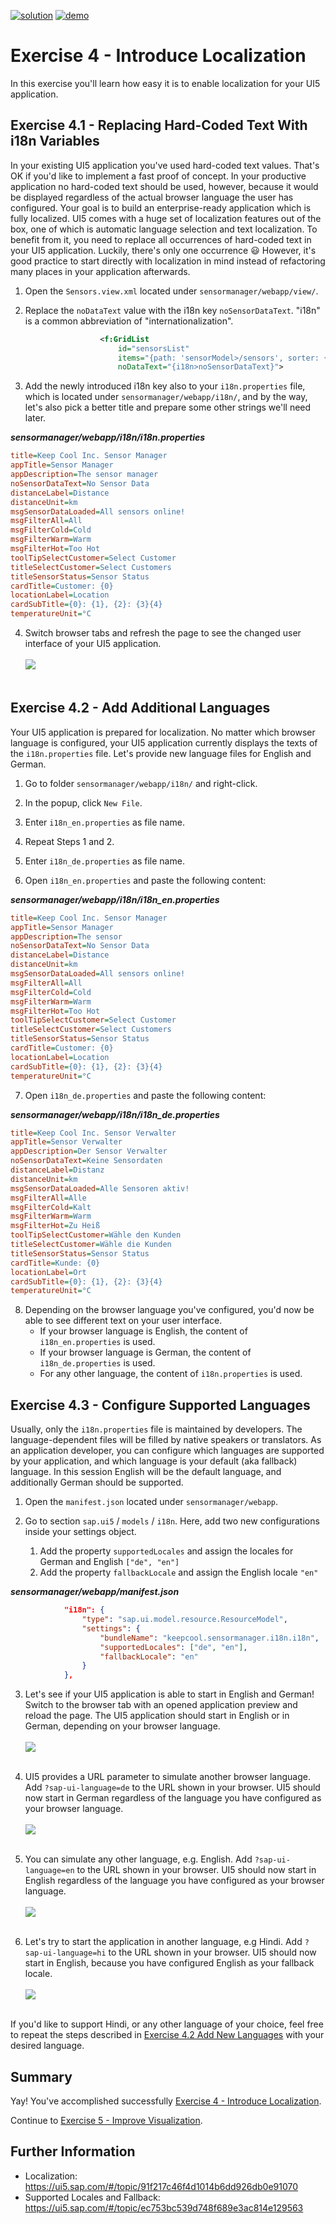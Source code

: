 [![solution](https://flat.badgen.net/badge/solution/available/green?icon=github)](../../../../tree/gh-pages/ex4)
[![demo](https://flat.badgen.net/badge/demo/deployed/blue?icon=chrome)](https://dirkelko.github.io/Developing-Apps-with-SAPUI5/ex4/sensormanager/webapp/)

# Exercise 4 - Introduce Localization

In this exercise you'll learn how easy it is to enable  localization for your UI5 application.

## Exercise 4.1 - Replacing Hard-Coded Text With i18n Variables

In your existing UI5 application you've used hard-coded text values. That's OK if you'd like to implement a fast proof of concept. In your productive application no hard-coded text should be used, however, because it would be displayed regardless of the actual browser language the user has configured. Your goal is to build an enterprise-ready application which is fully localized. UI5 comes with a huge set of localization features out of the box, one of which is automatic language selection and text localization. To benefit from it, you need to replace all occurrences of hard-coded text in your UI5 application. Luckily, there's only one occurrence 😃 However, it's good practice to start directly with localization in mind instead of refactoring many places in your application afterwards.

1. Open the `Sensors.view.xml` located under `sensormanager/webapp/view/`.

2. Replace the `noDataText` value with the i18n key `noSensorDataText`. "i18n" is a common abbreviation of "internationalization".

````xml
                    <f:GridList 
                        id="sensorsList" 
                        items="{path: 'sensorModel>/sensors', sorter: {path:'customer', group:true, descending: false}}"
                        noDataText="{i18n>noSensorDataText}">
````

3. Add the newly introduced i18n key also to your `i18n.properties` file, which is located under `sensormanager/webapp/i18n/`, and by the way, let's also pick a better title and prepare some other strings we'll need later.

***sensormanager/webapp/i18n/i18n.properties***

````ini
title=Keep Cool Inc. Sensor Manager
appTitle=Sensor Manager
appDescription=The sensor manager
noSensorDataText=No Sensor Data
distanceLabel=Distance
distanceUnit=km
msgSensorDataLoaded=All sensors online!
msgFilterAll=All
msgFilterCold=Cold
msgFilterWarm=Warm
msgFilterHot=Too Hot
toolTipSelectCustomer=Select Customer
titleSelectCustomer=Select Customers
titleSensorStatus=Sensor Status
cardTitle=Customer: {0}
locationLabel=Location
cardSubTitle={0}: {1}, {2}: {3}{4}
temperatureUnit=°C
````

4. Switch browser tabs and refresh the page to see the changed user interface of your UI5 application.
<br><br>![](images/04_01_0010.png)<br><br>

## Exercise 4.2 - Add Additional Languages

Your UI5 application is prepared for localization. No matter which browser language is configured, your UI5 application currently displays the texts of the `i18n.properties` file.
Let's provide new language files for English and German.

1. Go to folder `sensormanager/webapp/i18n/` and right-click.

2. In the popup, click `New File`.

3. Enter `i18n_en.properties` as file name.

4. Repeat Steps 1 and 2.

5. Enter `i18n_de.properties` as file name.

6. Open `i18n_en.properties` and paste the following content:

***sensormanager/webapp/i18n/i18n_en.properties***

````ini
title=Keep Cool Inc. Sensor Manager
appTitle=Sensor Manager
appDescription=The sensor
noSensorDataText=No Sensor Data
distanceLabel=Distance
distanceUnit=km
msgSensorDataLoaded=All sensors online!
msgFilterAll=All
msgFilterCold=Cold
msgFilterWarm=Warm
msgFilterHot=Too Hot
toolTipSelectCustomer=Select Customer
titleSelectCustomer=Select Customers
titleSensorStatus=Sensor Status
cardTitle=Customer: {0}
locationLabel=Location
cardSubTitle={0}: {1}, {2}: {3}{4}
temperatureUnit=°C
````

7. Open `i18n_de.properties` and paste the following content:

***sensormanager/webapp/i18n/i18n_de.properties***

````ini
title=Keep Cool Inc. Sensor Verwalter
appTitle=Sensor Verwalter
appDescription=Der Sensor Verwalter
noSensorDataText=Keine Sensordaten
distanceLabel=Distanz
distanceUnit=km
msgSensorDataLoaded=Alle Sensoren aktiv!
msgFilterAll=Alle
msgFilterCold=Kalt
msgFilterWarm=Warm
msgFilterHot=Zu Heiß
toolTipSelectCustomer=Wähle den Kunden
titleSelectCustomer=Wähle die Kunden
titleSensorStatus=Sensor Status
cardTitle=Kunde: {0}
locationLabel=Ort
cardSubTitle={0}: {1}, {2}: {3}{4}
temperatureUnit=°C
````

8. Depending on the browser language you've configured, you'd now be able to see different text on your user interface.
    * If your browser language is English, the content of `i18n_en.properties` is used.
    * If your browser language is German, the content of `i18n_de.properties` is used.
    * For any other language, the content of `i18n.properties` is used.

## Exercise 4.3 - Configure Supported Languages

Usually, only the `i18n.properties` file is maintained by developers. The language-dependent files will be filled by native speakers or translators. As an application developer, you can configure which languages are supported by your application, and which language is your default (aka fallback) language. In this session English will be the default language, and additionally German should be supported.

1. Open the `manifest.json` located under `sensormanager/webapp`.

2. Go to section `sap.ui5` / `models` / `i18n`. Here, add two new configurations inside your settings object.
      1. Add the property `supportedLocales` and assign the locales for German and English `["de", "en"]`
      2. Add the property `fallbackLocale` and assign the English locale `"en"`

***sensormanager/webapp/manifest.json***

````json
            "i18n": {
                "type": "sap.ui.model.resource.ResourceModel",
                "settings": {
                    "bundleName": "keepcool.sensormanager.i18n.i18n",
                    "supportedLocales": ["de", "en"],
                    "fallbackLocale": "en"
                }
            },
````

3. Let's see if your UI5 application is able to start in English and German! Switch to the browser tab with an opened application preview and reload the page. The UI5 application should start in English or in German, depending on your browser language.
<br><br>![](images/04_03_0010.png)<br><br> 

4. UI5 provides a URL parameter to simulate another browser language. Add `?sap-ui-language=de` to the URL shown in your browser. UI5 should now start in German regardless of the language you have configured as your browser language.
<br><br>![](images/04_03_0020.png)<br><br> 

5. You can simulate any other language, e.g. English. Add `?sap-ui-language=en` to the URL shown in your browser. UI5 should now start in English regardless of the language you have configured as your browser language.
<br><br>![](images/04_03_0010.png)<br><br>

5. Let's try to start the application in another language, e.g Hindi. Add `?sap-ui-language=hi` to the URL shown in your browser. UI5 should now start in English, because you have configured English as your fallback locale. 
<br><br>![](images/04_03_0010.png)<br><br> 

If you'd like to support Hindi, or any other language of your choice, feel free to repeat the steps described in [Exercise 4.2 Add New Languages](#exercise-42---add-additional-languages) with your desired language.

## Summary

Yay! You've accomplished successfully [Exercise 4 - Introduce Localization](#exercise-4---introduce-localization). 

Continue to [Exercise 5 - Improve Visualization](../ex5/README.md).

## Further Information

* Localization: https://ui5.sap.com/#/topic/91f217c46f4d1014b6dd926db0e91070
* Supported Locales and Fallback: https://ui5.sap.com/#/topic/ec753bc539d748f689e3ac814e129563
